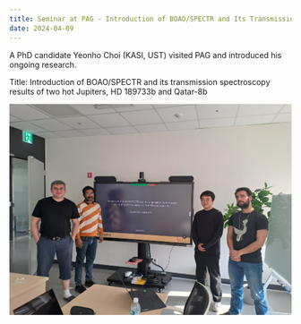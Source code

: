 ```yaml
---
title: Seminar at PAG - Introduction of BOAO/SPECTR and Its Transmission Spectroscopy Results of Two Hot Jupiters, HD 189733b and Qatar-8b
date: 2024-04-09
---
```


A PhD candidate Yeonho Choi (KASI, UST) visited PAG and introduced his ongoing research.

Title: Introduction of BOAO/SPECTR and its transmission spectroscopy results of two hot Jupiters, HD 189733b and Qatar-8b

![ychoi_image](20240409_guest_ychoi.jpg)
